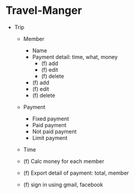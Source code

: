 # Travel-Manger

- Trip
  - Member
    - Name
    - Payment detail: time, what, money
      - (f) add
      - (f) edit
      - (f) delete
     - (f) add
     - (f) edit
     - (f) delete

  - Payment
    - Fixed payment
    - Paid payment
    - Not paid payment
    - Limit payment

  - Time
  - (f) Calc money for each member
  - (f) Export detail of payment: total, member
  - (f) sign in using gmail, facebook
